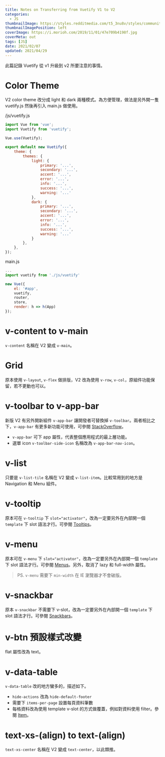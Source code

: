 ```yaml
---
title: Notes on Transferring from Vuetify V1 to V2
categories:
  - JS
thumbnailImage: https://styles.redditmedia.com/t5_3nu8v/styles/communityIcon_zuqnf4r5ml111.png?width=256&s=cb1e7da96a8a20995de2e1a934d07b6a0a94958e
thumbnailImagePosition: left
coverImage: https://i.morioh.com/2019/11/01/47e709b4198f.jpg
coverMeta: out
tags: [JS]
date: 2021/02/07
updated: 2021/04/29
---
```


此篇記錄 Vuetify 從 v1 升級到 v2 所要注意的事情。

<!--more-->

# Color Theme

V2 color theme 改分成 light 和 dark 兩種模式。為方便管理，做法是另外開一隻 vuetify.js 然後再引入 main.js 做使用。

/js/vuetify.js

```js
import Vue from 'vue';
import Vuetify from 'vuetify';

Vue.use(Vuetify);

export default new Vuetify({
    theme: {
        themes: {
            light: {
                primary: '...',
                secondary: '...',
                accent: '...',
                error: '...',
                info: '...',
                success: '...',
                warning: '...'
            },
            dark: {
                primary: '...',
                secondary: '...',
                accent: '...',
                error: '...',
                info: '...',
                success: '...',
                warning: '...'
            }
        },
    },
});
```

main.js

```js
...
import vuetify from './js/vuetify'

new Vue({
    el: '#app',
    vuetify,
    router,
    store,
    render: h => h(App)
});
```

# v-content to v-main

`v-content` 名稱在 V2 變成 `v-main`。

# Grid

原本使用 `v-layout`, `v-flex` 做排版，V2 改為使用 `v-row`, `v-col`，原組件功能保留，若不更動也可以。

# v-toolbar to v-app-bar

新版 V2 有另外開新組件 `v-app-bar` 讓開發者可替換掉 `v-toolbar`。兩者相比之下，`v-app-bar` 有更多新功能可使用，可參閱 [StackOverflow](https://stackoverflow.com/questions/58068147/what-is-difference-between-v-app-bar-and-v-toolbar-in-vuetify)。

* `v-app-bar` 可下 app 屬性，代表整個應用程式的最上層功能。
* 選單 icon `v-toolbar-side-icon` 名稱改為 `v-app-bar-nav-icon`。

# v-list

只要是 `v-list-tile` 名稱在 V2 變成 `v-list-item`。比較常用到的地方是 Navigation 和 Menu 組件。

# v-tooltip

原本可在 `v-tooltip` 下 `slot="activator"`，改為一定要另外在內部開一個 `template` 下 slot 語法才行。可參閱 [Tooltips](https://vuetifyjs.com/en/components/tooltips/)。

# v-menu

原本可在 `v-menu` 下 `slot="activator"`，改為一定要另外在內部開一個 `template` 下 slot 語法才行。可參閱 [Menus](https://vuetifyjs.com/en/components/menus/)。另外，取消了 lazy 和 full-width 屬性。

> PS. `v-menu` 需要下 `min-width` 在 IE 瀏覽器才不會破版。

# v-snackbar

原本 `v-snackbar` 不需要下 v-slot，改為一定要另外在內部開一個 `template` 下 slot 語法才行。可參閱 [Snackbars](https://vuetifyjs.com/en/components/snackbars/)。

# v-btn 預設樣式改變

flat 屬性改為 text。

# v-data-table

`v-data-table` 改的地方蠻多的，描述如下。

* `hide-actions` 改為 `hide-default-footer`
* 需要下 `items-per-page` 設置每頁資料筆數
* 每格資料改為使用 template v-slot 的方式做覆蓋，例如對資料使用 filter。參閱 [Item](https://vuetifyjs.com/en/components/data-tables/#item)。

# text-xs-(align) to text-(align)

`text-xs-center` 名稱在 V2 變成 `text-center`，以此類推。
